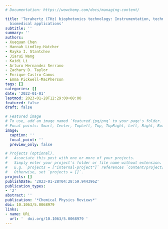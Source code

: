 ```yaml
---
# Documentation: https://wowchemy.com/docs/managing-content/

title: 'Terahertz (THz) biophotonics technology: Instrumentation, techniques, and
  biomedical applications'
subtitle: ''
summary: ''
authors:
- Xuequan Chen
- Hannah Lindley-Hatcher
- Rayko I. Stantchev
- Jiarui Wang
- Kaidi Li
- Arturo Hernandez Serrano
- Zachary D. Taylor
- Enrique Castro-Camus
- Emma Pickwell-MacPherson
tags: []
categories: []
date: '2022-01-01'
lastmod: 2023-01-28T12:29:00+08:00
featured: false
draft: false

# Featured image
# To use, add an image named `featured.jpg/png` to your page's folder.
# Focal points: Smart, Center, TopLeft, Top, TopRight, Left, Right, BottomLeft, Bottom, BottomRight.
image:
  caption: ''
  focal_point: ''
  preview_only: false

# Projects (optional).
#   Associate this post with one or more of your projects.
#   Simply enter your project's folder or file name without extension.
#   E.g. `projects = ["internal-project"]` references `content/project/deep-learning/index.md`.
#   Otherwise, set `projects = []`.
projects: []
publishDate: '2023-01-28T04:28:59.944396Z'
publication_types:
- '2'
abstract: ''
publication: '*Chemical Physics Reviews*'
doi: 10.1063/5.0068979
links:
- name: URL
  url: '  doi.org/10.1063/5.0068979 '
---
```

